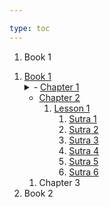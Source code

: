 ```yaml
---

type: toc
---
```


<ol>
  <li>
  <nuxt-link to="/aagam/acharanga/book-1">Book 1</nuxt-link>
    <ol>
    </ol>
  </li>
</ol>

1. [Book 1](/aagam/acharanga/book-1)
        <details> 
        <summary>- [Chapter 1](/aagam/acharanga/book-1/chapter-1)</summary>
        1. [Lesson 1](/aagam/acharanga/book-1/chapter-1/lesson-1)
            1. [Sutra 1](/aagam/acharanga/book-1/chapter-1/lesson-1/sutra-1)
            1. [Sutra 2](/aagam/acharanga/book-1/chapter-1/lesson-1/sutra-2)
            1. [Su kuhtra 3](/aagam/acharanga/book-1/chapter-1/lesson-1/sutra-3)
            1. [Sutra 4](/aagam/acharanga/book-1/chapter-1/lesson-1/sutra-4)
            1. [Sutra 5](/aagam/acharanga/book-1/chapter-1/lesson-1/sutra-5)
            1. [Sutra 6](/aagam/acharanga/book-1/chapter-1/lesson-1/sutra-6)
        2. [Lesson 2](/aagam/acharanga/book-1/chapter-1/lesson-2)
            1. [Sutra 1](/aagam/acharanga/book-1/chapter-1/lesson-2/sutra-1)
            1. [Sutra 2](/aagam/acharanga/book-1/chapter-1/lesson-2/sutra-2)
            1. [Sutra 3](/aagam/acharanga/book-1/chapter-1/lesson-2/sutra-3)
            1. [Sutra 4](/aagam/acharanga/book-1/chapter-1/lesson-2/sutra-4)
            1. [Sutra 5](/aagam/acharanga/book-1/chapter-1/lesson-2/sutra-5)
            1. [Sutra 6](/aagam/acharanga/book-1/chapter-1/lesson-2/sutra-6)   
        </details> 
    - [Chapter 2](/aagam/acharanga/book-1/chapter-2)
        1. [Lesson 1](/aagam/acharanga/book-1/chapter-2/lesson-1)
            1. [Sutra 1](/aagam/acharanga/book-1/chapter-2/lesson-1/sutra-1)
            1. [Sutra 2](/aagam/acharanga/book-1/chapter-2/lesson-1/sutra-2)
            1. [Sutra 3](/aagam/acharanga/book-1/chapter-2/lesson-1/sutra-3)
            1. [Sutra 4](/aagam/acharanga/book-1/chapter-2/lesson-1/sutra-4)
            1. [Sutra 5](/aagam/acharanga/book-1/chapter-2/lesson-1/sutra-5)
            1. [Sutra 6](/aagam/acharanga/book-1/chapter-2/lesson-1/sutra-6)
    1. Chapter 3
2. Book 2